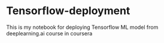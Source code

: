 # Tensorflow-deployment

This is my notebook for deploying Tensorflow ML model from deeplearning.ai course in coursera
